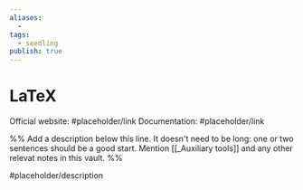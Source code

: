 ```yaml
---
aliases:
  -
tags:
  - seedling
publish: true
---
```


# LaTeX

Official website: #placeholder/link
Documentation: #placeholder/link

%% Add a description below this line. It doesn't need to be long: one or two sentences should be a good start. Mention [[_Auxiliary tools]] and any other relevat notes in this vault. %%

#placeholder/description

